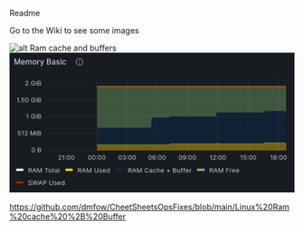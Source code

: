 Readme

Go to the Wiki to see some images


![alt Ram cache and buffers]([https://github.com/dmfow/CheetSheetsOpsFixes/blob/main/Images/RamCacheAndBuffers.png])
![alt Ram cache and buffers](https://github.com/dmfow/CheetSheetsOpsFixes/blob/main/Images/RamCacheAndBuffers.png)


https://github.com/dmfow/CheetSheetsOpsFixes/blob/main/Linux%20Ram%20cache%20%2B%20Buffer

